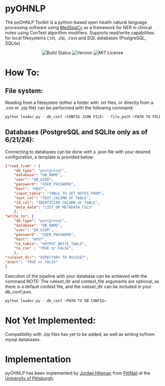 # pyOHNLP
The pyOHNLP Toolkit is a python-based open health natural language processing software using
[MedSpaCy][medspacy] as a framework for NER in clinical notes using ConText algorithm modifiers. Supports
read/write capabilities for local filesystems (.txt, .zip, .csv) and SQL databases (PostgreSQL,
SQLite)

<p align=center>
    <img src="https://img.shields.io/badge/build-Complete-blue" alt="Build Status">
    <img src="https://img.shields.io/badge/Version-1.15-green" alt="Version">
    <img src="https://img.shields.io/badge/license-MIT-green" alt="MIT License">
</p>

# How To:
## File system:

Reading from a filesystem (either a folder with .txt files, or directly from a .csv or .zip file)
can be performed with the following command:

```python
python loader.py --db_conf <CONFIG JSON FILE> --file_path <PATH TO FOLDER OR FILE>
```

## Databases (PostgreSQL and SQLite only as of 6/21/24):
Connecting to databases can be done with a .json file with your desired configuration, a template is
provided below:

```json
{"read_from" : {
    "db_type": "postgresql",
    "database": "DB_NAME",
    "user": "DB_USER",
    "password": "USER_PASSWORD",
    "host": "HOST",
    "input_table": "TABLE_TO_GET_NOTES_FROM",
    "text_col": "TEXT_COLUMN_OF_TABLE",
    "id_col": "IDENTIFIER_COLUMN_OF_TABLE",
    "meta_data": "LIST_OF_METADATA_COLS"
    },
"write_to": {
    "db_type": "postgresql",
    "database": "DB_NAME",
    "user": "DB_USER",
    "password": "USER_PASSWORD",
    "host": "HOST",
    "to_table": "OUTPUT_WRITE_TABLE",
    "to_csv" : "TRUE or FALSE",
    },
"ruleset_dir": "DIRECTORY TO RULESET",
"enact": "TRUE or FALSE"
}

```

Execution of the pipeline with your database can be achieved with the command
NOTE: The ruleset_dir and context_file arguments are optional, as there is a default context file,
and the ruleset_dir can be included in your db_conf.json.
```python
python loader.py --db_conf <PATH TO DB CONFIG>
```

# Not Yet Implemented:
Compatibility with .zip files has yet to be added, as well as writing to/from mysql databases.

# Implementation
pyOHNLP has been implemented by [Jordan Hilsman][jordan] from [PittNail][pn] at the [University of Pittsburgh][pitt].

[medspacy]: https://github.com/medspacy/medspacy
[jordan]: https://jordanhilsman.github.io
[pn]: https://pittnail.github.io
[pitt]: https://shrs.pitt.edu

